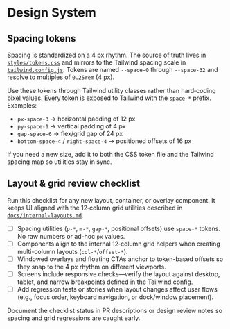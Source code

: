 # Design System

## Spacing tokens

Spacing is standardized on a 4&nbsp;px rhythm. The source of truth lives in
[`styles/tokens.css`](../styles/tokens.css) and mirrors to the Tailwind spacing
scale in [`tailwind.config.js`](../tailwind.config.js). Tokens are named
`--space-0` through `--space-32` and resolve to multiples of `0.25rem` (4&nbsp;px).

Use these tokens through Tailwind utility classes rather than hard‑coding pixel
values. Every token is exposed to Tailwind with the `space-*` prefix. Examples:

- `px-space-3` → horizontal padding of 12&nbsp;px
- `py-space-1` → vertical padding of 4&nbsp;px
- `gap-space-6` → flex/grid gap of 24&nbsp;px
- `bottom-space-4` / `right-space-4` → positioned offsets of 16&nbsp;px

If you need a new size, add it to both the CSS token file and the Tailwind
spacing map so utilities stay in sync.

## Layout & grid review checklist

Run this checklist for any new layout, container, or overlay component. It keeps
UI aligned with the 12‑column grid utilities described in
[`docs/internal-layouts.md`](./internal-layouts.md).

- [ ] Spacing utilities (`p-*`, `m-*`, `gap-*`, positional offsets) use
      `space-*` tokens. No raw numbers or ad-hoc `px` values.
- [ ] Components align to the internal 12‑column grid helpers when creating
      multi-column layouts (`col-*`/`offset-*`).
- [ ] Windowed overlays and floating CTAs anchor to token-based offsets so they
      snap to the 4&nbsp;px rhythm on different viewports.
- [ ] Screens include responsive checks—verify the layout against desktop,
      tablet, and narrow breakpoints defined in the Tailwind config.
- [ ] Add regression tests or stories when layout changes affect user flows
      (e.g., focus order, keyboard navigation, or dock/window placement).

Document the checklist status in PR descriptions or design review notes so
spacing and grid regressions are caught early.
